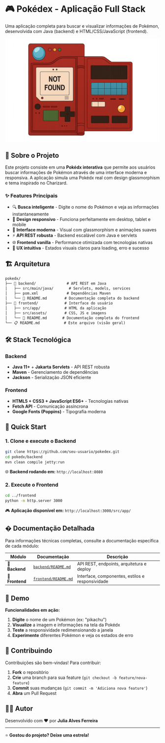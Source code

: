 # 🎮 Pokédex - Aplicação Full Stack

Uma aplicação completa para buscar e visualizar informações de Pokémon, desenvolvida com Java (backend) e HTML/CSS/JavaScript (frontend).

![Pokédx Preview](frontend/src/assets/images/pokedex.png)

## 🚀 Sobre o Projeto

Este projeto consiste em uma **Pokédx interativa** que permite aos usuários buscar informações de Pokémon através de uma interface moderna e responsiva. A aplicação simula uma Pokédx real com design glassmorphism e tema inspirado no Charizard.

### ✨ Features Principais

- 🔍 **Busca inteligente** - Digite o nome do Pokémon e veja as informações instantaneamente
- 📱 **Design responsivo** - Funciona perfeitamente em desktop, tablet e mobile  
- 🎨 **Interface moderna** - Visual com glassmorphism e animações suaves
- ⚡ **API REST robusta** - Backend escalável com Java e servlets
- 🌐 **Frontend vanilla** - Performance otimizada com tecnologias nativas
- 🔄 **UX intuitiva** - Estados visuais claros para loading, erro e sucesso

## 🏗️ Arquitetura

```
pokedx/
├── 🔧 backend/              # API REST em Java
│   ├── src/main/java/       # Servlets, models, services
│   ├── pom.xml             # Dependências Maven
│   └── 📖 README.md        # Documentação completa do backend
├── 🎨 frontend/            # Interface do usuário  
│   ├── src/app/           # HTML da aplicação
│   ├── src/assets/        # CSS, JS e imagens
│   └── 📖 README.md       # Documentação completa do frontend
└── 📋 README.md           # Este arquivo (visão geral)
```

## 🛠️ Stack Tecnológica

### Backend
- **Java 11+** + **Jakarta Servlets** - API REST robusta
- **Maven** - Gerenciamento de dependências
- **Jackson** - Serialização JSON eficiente

### Frontend  
- **HTML5 + CSS3 + JavaScript ES6+** - Tecnologias nativas
- **Fetch API** - Comunicação assíncrona
- **Google Fonts (Poppins)** - Tipografia moderna

## 🚀 Quick Start

### 1. Clone e execute o Backend
```bash
git clone https://github.com/seu-usuario/pokedex.git
cd pokedx/backend
mvn clean compile jetty:run
```
🌐 **Backend rodando em:** `http://localhost:8080`

### 2. Execute o Frontend
```bash
cd ../frontend
python -m http.server 3000
```
🎮 **Aplicação disponível em:** `http://localhost:3000/src/app/`

## � Documentação Detalhada

Para informações técnicas completas, consulte a documentação específica de cada módulo:

| Módulo | Documentação | Descrição |
|--------|--------------|-----------|
| 🔧 **Backend** | [`backend/README.md`](backend/README.md) | API REST, endpoints, arquitetura e deploy |
| 🎨 **Frontend** | [`frontend/README.md`](frontend/README.md) | Interface, componentes, estilos e responsividade |

## 🎯 Demo

**Funcionalidades em ação:**
1. **Digite** o nome de um Pokémon (ex: "pikachu")
2. **Visualize** a imagem e informações na tela da Pokédx
3. **Teste** a responsividade redimensionando a janela
4. **Experimente** diferentes Pokémon e veja os estados de erro

## 🤝 Contribuindo

Contribuições são bem-vindas! Para contribuir:

1. **Fork** o repositório
2. **Crie** uma branch para sua feature (`git checkout -b feature/nova-feature`)
3. **Commit** suas mudanças (`git commit -m 'Adiciona nova feature'`)  
4. **Abra** um Pull Request

## 👨‍💻 Autor

Desenvolvido com ❤️ por **Julia Alves Ferreira**

---

⭐ **Gostou do projeto? Deixe uma estrela!**
